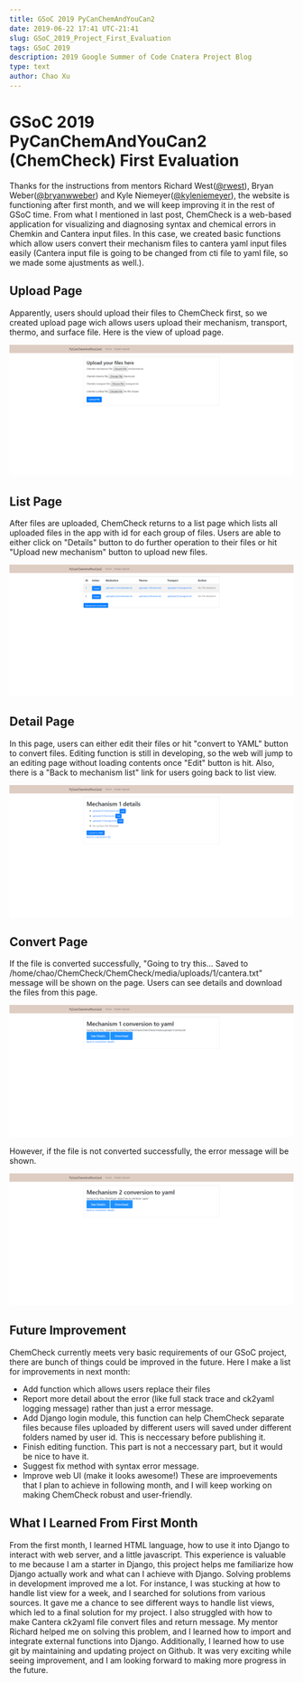 ```yaml
---
title: GSoC 2019 PyCanChemAndYouCan2
date: 2019-06-22 17:41 UTC-21:41
slug: GSoC_2019_Project_First_Evaluation
tags: GSoC 2019
description: 2019 Google Summer of Code Cnatera Project Blog
type: text
author: Chao Xu
---
```


# GSoC 2019 PyCanChemAndYouCan2 (ChemCheck) First Evaluation

  Thanks for the instructions from mentors Richard West([@rwest](https://github.com/rwest)), 
Bryan Weber([@bryanwweber](https://github.com/bryanwweber)) and Kyle Niemeyer([@kyleniemeyer](https://github.com/kyleniemeyer)), the website
is functioning after first month, and we will keep improving it in the rest of GSoC time. From what I mentioned in last post, ChemCheck is a
web-based application for visualizing and diagnosing syntax and chemical errors in Chemkin and Cantera input files. In this case, we created basic 
functions which allow users convert their mechanism files to cantera yaml input files easily (Cantera input file is going to be changed
from cti file to yaml file, so we made some ajustments as well.).

## Upload Page

  Apparently, users should upload their files to ChemCheck first, so we created upload page wich allows users upload their mechanism, transport,
thermo, and surface file. Here is the view of upload page.

![image of upload page](https://github.com/12Chao/myproject/blob/master/images/upload%20page.png)

## List Page

  After files are uploaded, ChemCheck returns to a list page which lists all uploaded files in the app with id for each group of files.
Users are able to either click on "Details" button to do further operation to their files or hit "Upload new mechanism" button to upload new files.

![image of list page](https://github.com/12Chao/myproject/blob/master/images/list%20page.png)
 
## Detail Page
 
  In this page, users can either edit their files or hit "convert to YAML" button to convert files. Editing function is still in developing, so the web will jump to an editing page without loading contents once "Edit" button is hit.
Also, there is a "Back to mechanism list" link for users going back to list view.

![image of detail page](https://github.com/12Chao/myproject/blob/master/images/detail%20page.png)

## Convert Page
 
  If the file is converted successfully, "Going to try this... Saved to /home/chao/ChemCheck/ChemCheck/media/uploads/1/cantera.txt" message will be shown on the page.
Users can see details and download the files from this page.

![image of successfully uploaded page](https://github.com/12Chao/myproject/blob/master/images/convert%20succ.png)

However, if the file is not converted successfully, the error message will be shown.

![image of successfully uploaded page](https://github.com/12Chao/myproject/blob/master/images/convert%20fail.png)

## Future Improvement 

ChemCheck currently meets very basic requirements of our GSoC project, there are bunch of things could be improved in the future.
Here I make a list for improvements in next month:

- Add function which allows users replace their files 
- Report more detail about the error (like full stack trace and ck2yaml logging message) rather than just a error message.
- Add Django login module, this function can help ChemCheck separate files because files uploaded by different users will saved under different
folders named by user id. This is neccessary before publishing it.
- Finish editing function. This part is not a neccessary part, but it would be nice to have it.
- Suggest fix method with syntax error message.
- Improve web UI (make it looks awesome!)
These are improevements that I plan to achieve in following month, and I will keep working on making ChemCheck robust and user-friendly.

## What I Learned From First Month

From the first month, I learned HTML language, how to use it into Django to interact with web server, and a little javascript. This experience is valuable to me
because I am a starter in Django, this project helps me familiarize how Django actually work and what can I achieve with Django.
Solving problems in development improved me a lot. For instance, I was stucking at how to handle list view for a week, and I searched for solutions from various
sources. It gave me a chance to see different ways to handle list views, which led to a final solution for my project.
I also struggled with how to make Cantera ck2yaml file convert files and return message. My mentor Richard helped me on solving this problem, and I learned how to
import and integrate external functions into Django. Additionally, I learned how to use git by maintaining and updating project on Github.
It was very exciting while seeing improvement, and I am looking forward to making more progress in the future.
